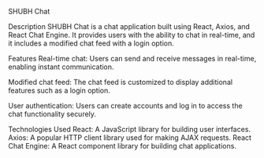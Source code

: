 SHUBH Chat

Description
SHUBH Chat is a chat application built using React, Axios, and React Chat Engine. It provides users with the ability to chat in real-time, and it includes a modified chat feed with a login option.

Features
Real-time chat: Users can send and receive messages in real-time, enabling instant communication.

Modified chat feed: The chat feed is customized to display additional features such as a login option.

User authentication: Users can create accounts and log in to access the chat functionality securely.

Technologies Used
React: A JavaScript library for building user interfaces.
Axios: A popular HTTP client library used for making AJAX requests.
React Chat Engine: A React component library for building chat applications.


